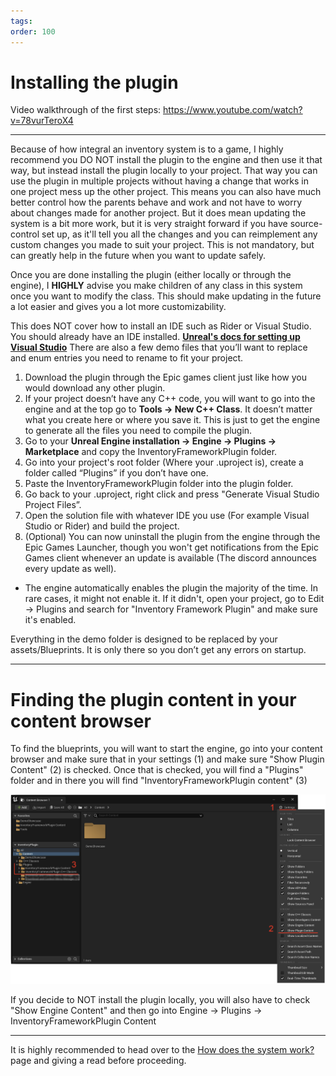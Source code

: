 ```yaml
---
tags: 
order: 100
---
```


# Installing the plugin

Video walkthrough of the first steps: https://www.youtube.com/watch?v=78vurTeroX4

---
Because of how integral an inventory system is to a game, I highly recommend you DO NOT install the plugin to the engine and then use it that way, but instead install the plugin locally to your project. That way you can use the plugin in multiple projects without having a change that works in one project mess up the other project. 
This means you can also have much better control how the parents behave and work and not have to worry about changes made for another project. But it does mean updating the system is a bit more work, but it is very straight forward if you have source-control set up, as it'll tell you all the changes and you can reimplement any custom changes you made to suit your project.
This is not mandatory, but can greatly help in the future when you want to update safely.

Once you are done installing the plugin (either locally or through the engine), I **HIGHLY** advise you make children of any class in this system once you want to modify the class. This should make updating in the future a lot easier and gives you a lot more customizability.

This does NOT cover how to install an IDE such as Rider or Visual Studio. You should already have an IDE installed.
<a href="https://docs.unrealengine.com/4.27/en-US/ProductionPipelines/DevelopmentSetup/VisualStudioSetup/" target="_blank">**Unreal's docs for setting up Visual Studio**</a>
There are also a few demo files that you’ll want to replace and enum entries you need to rename to fit your project.

1. Download the plugin through the Epic games client just like how you would download any other plugin.
2. If your project doesn’t have any C++ code, you will want to go into the engine and at the top go to **Tools -> New C++ Class**. It doesn’t matter what you create here or where you save it. This is just to get the engine to generate all the files you need to compile the plugin.
3. Go to your **Unreal Engine installation -> Engine -> Plugins -> Marketplace** and copy the InventoryFrameworkPlugin folder.
4. Go into your project's root folder (Where your .uproject is), create a folder called “Plugins” if you don’t have one.
5. Paste the InventoryFrameworkPlugin folder into the plugin folder.
6. Go back to your .uproject, right click and press "Generate Visual Studio Project Files”.
7. Open the solution file with whatever IDE you use (For example Visual Studio or Rider) and build the project.
8. (Optional) You can now uninstall the plugin from the engine through the Epic Games Launcher, though you won't get notifications from the Epic Games client whenever an update is available (The discord announces every update as well).

- The engine automatically enables the plugin the majority of the time. In rare cases, it might not enable it. If it didn't, open your project, go to Edit -> Plugins and search for "Inventory Framework Plugin" and make sure it's enabled.

Everything in the demo folder is designed to be replaced by your assets/Blueprints. It is only there so you don’t get any errors on startup.

---
# Finding the plugin content in your content browser

To find the blueprints, you will want to start the engine, go into your content browser and make sure that in your settings (1) and make sure "Show Plugin Content" (2) is checked. Once that is checked, you will find a "Plugins" folder and in there you will find "InventoryFrameworkPlugin content" (3)

![](/pictures/ShowPluginContent.png)

If you decide to NOT install the plugin locally, you will also have to check "Show Engine Content" and then go into Engine -> Plugins -> InventoryFrameworkPlugin Content

---

It is highly recommended to head over to the [How does the system work?](https://inventoryframework.github.io/introduction/howdoesthesystemwork/) page and giving a read before proceeding.
